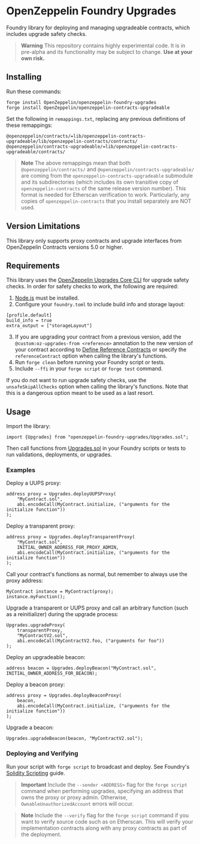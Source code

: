 # OpenZeppelin Foundry Upgrades

Foundry library for deploying and managing upgradeable contracts, which includes upgrade safety checks.

> **Warning**
> This repository contains highly experimental code. It is in pre-alpha and its functionality may be subject to change.
> **Use at your own risk.**

## Installing

Run these commands:
```
forge install OpenZeppelin/openzeppelin-foundry-upgrades
forge install OpenZeppelin/openzeppelin-contracts-upgradeable
```

Set the following in `remappings.txt`, replacing any previous definitions of these remappings:
```
@openzeppelin/contracts/=lib/openzeppelin-contracts-upgradeable/lib/openzeppelin-contracts/contracts/
@openzeppelin/contracts-upgradeable/=lib/openzeppelin-contracts-upgradeable/contracts/
```

> **Note**
> The above remappings mean that both `@openzeppelin/contracts/` and `@openzeppelin/contracts-upgradeable/` are coming from the `openzeppelin-contracts-upgradeable` submodule and its subdirectories (which includes its own transitive copy of `openzeppelin-contracts` of the same release version number). This format is needed for Etherscan verification to work. Particularly, any copies of `openzeppelin-contracts` that you install separately are NOT used.

## Version Limitations

This library only supports proxy contracts and upgrade interfaces from OpenZeppelin Contracts versions 5.0 or higher.

## Requirements

This library uses the [OpenZeppelin Upgrades Core CLI](https://docs.openzeppelin.com/upgrades-plugins/1.x/api-core) for upgrade safety checks. In order for safety checks to work, the following are required:
1. [Node.js](https://nodejs.org/) must be installed.
2. Configure your `foundry.toml` to include build info and storage layout:
```
[profile.default]
build_info = true
extra_output = ["storageLayout"]
```
3. If you are upgrading your contract from a previous version, add the `@custom:oz-upgrades-from <reference>` annotation to the new version of your contract according to [Define Reference Contracts](https://docs.openzeppelin.com/upgrades-plugins/1.x/api-core#define-reference-contracts) or specify the `referenceContract` option when calling the library's functions.
4. Run `forge clean` before running your Foundry script or tests.
5. Include `--ffi` in your `forge script` or `forge test` command.

If you do not want to run upgrade safety checks, use the `unsafeSkipAllChecks` option when calling the library's functions. Note that this is a dangerous option meant to be used as a last resort.

## Usage

Import the library:
```
import {Upgrades} from "openzeppelin-foundry-upgrades/Upgrades.sol";
```

Then call functions from [Upgrades.sol](src/Upgrades.sol) in your Foundry scripts or tests to run validations, deployments, or upgrades.

### Examples

Deploy a UUPS proxy:
```
address proxy = Upgrades.deployUUPSProxy(
    "MyContract.sol",
    abi.encodeCall(MyContract.initialize, ("arguments for the initialize function"))
);
```

Deploy a transparent proxy:
```
address proxy = Upgrades.deployTransparentProxy(
    "MyContract.sol",
    INITIAL_OWNER_ADDRESS_FOR_PROXY_ADMIN,
    abi.encodeCall(MyContract.initialize, ("arguments for the initialize function"))
);
```

Call your contract's functions as normal, but remember to always use the proxy address:
```
MyContract instance = MyContract(proxy);
instance.myFunction();
```

Upgrade a transparent or UUPS proxy and call an arbitrary function (such as a reinitializer) during the upgrade process:
```
Upgrades.upgradeProxy(
    transparentProxy,
    "MyContractV2.sol",
    abi.encodeCall(MyContractV2.foo, ("arguments for foo"))
);
```

Deploy an upgradeable beacon:
```
address beacon = Upgrades.deployBeacon("MyContract.sol", INITIAL_OWNER_ADDRESS_FOR_BEACON);
```

Deploy a beacon proxy:
```
address proxy = Upgrades.deployBeaconProxy(
    beacon,
    abi.encodeCall(MyContract.initialize, ("arguments for the initialize function"))
);
```

Upgrade a beacon:
```
Upgrades.upgradeBeacon(beacon, "MyContractV2.sol");
```

### Deploying and Verifying

Run your script with `forge script` to broadcast and deploy. See Foundry's [Solidity Scripting](https://book.getfoundry.sh/tutorials/solidity-scripting) guide.

> **Important**
> Include the `--sender <ADDRESS>` flag for the `forge script` command when performing upgrades, specifying an address that owns the proxy or proxy admin. Otherwise, `OwnableUnauthorizedAccount` errors will occur.

> **Note**
> Include the `--verify` flag for the `forge script` command if you want to verify source code such as on Etherscan. This will verify your implementation contracts along with any proxy contracts as part of the deployment.
